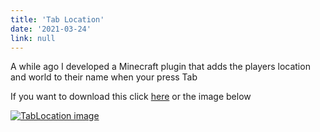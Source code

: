 ```yaml
---
title: 'Tab Location'
date: '2021-03-24'
link: null
---
```


A while ago I developed a Minecraft plugin that adds the players location and world to their name when your press Tab

If you want to download this click [here](https://dev.bukkit.org/projects/tablocation) or the image below

[![TabLocation image](https://i.imgur.com/LR7Giax.jpg)](https://dev.bukkit.org/projects/tablocation)
